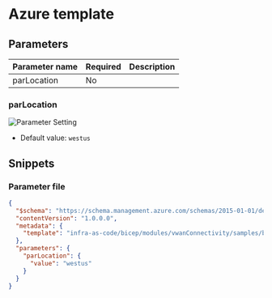 # Azure template

## Parameters

| Parameter name | Required | Description |
| -------------- | -------- | ----------- |
| parLocation    | No       |

### parLocation

![Parameter Setting](https://img.shields.io/badge/parameter-optional-green?style=flat-square)

- Default value: `westus`

## Snippets

### Parameter file

```json
{
  "$schema": "https://schema.management.azure.com/schemas/2015-01-01/deploymentParameters.json#",
  "contentVersion": "1.0.0.0",
  "metadata": {
    "template": "infra-as-code/bicep/modules/vwanConnectivity/samples/baseline.sample.json"
  },
  "parameters": {
    "parLocation": {
      "value": "westus"
    }
  }
}
```
